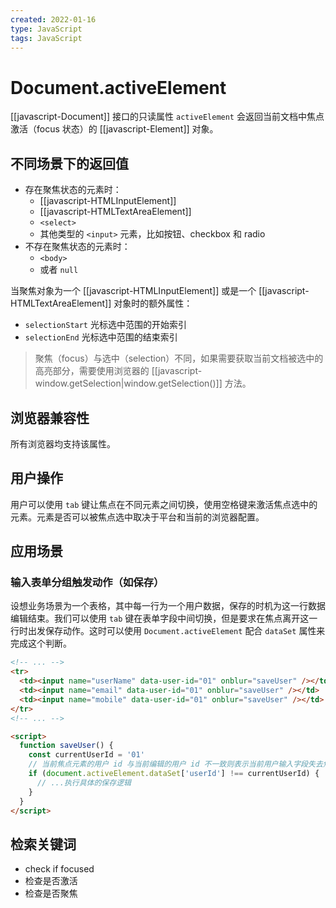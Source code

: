 ```yaml
---
created: 2022-01-16
type: JavaScript
tags: JavaScript
---
```


# Document.activeElement

[[javascript-Document]] 接口的只读属性 `activeElement` 会返回当前文档中焦点激活（focus 状态）的 [[javascript-Element]] 对象。

## 不同场景下的返回值

- 存在聚焦状态的元素时：
  - [[javascript-HTMLInputElement]]
  - [[javascript-HTMLTextAreaElement]]
  - `<select>`
  - 其他类型的 `<input>` 元素，比如按钮、checkbox 和 radio
- 不存在聚焦状态的元素时：
  - `<body>`
  - 或者 `null`

当聚焦对象为一个 [[javascript-HTMLInputElement]] 或是一个 [[javascript-HTMLTextAreaElement]] 对象时的额外属性：

- `selectionStart` 光标选中范围的开始索引
- `selectionEnd` 光标选中范围的结束索引

> 聚焦（focus）与选中（selection）不同，如果需要获取当前文档被选中的高亮部分，需要使用浏览器的 [[javascript-window.getSelection|window.getSelection()]] 方法。

## 浏览器兼容性

所有浏览器均支持该属性。

## 用户操作

用户可以使用 `tab` 键让焦点在不同元素之间切换，使用空格键来激活焦点选中的元素。元素是否可以被焦点选中取决于平台和当前的浏览器配置。

## 应用场景

### 输入表单分组触发动作（如保存）

设想业务场景为一个表格，其中每一行为一个用户数据，保存的时机为这一行数据编辑结束。我们可以使用 `tab` 键在表单字段中间切换，但是要求在焦点离开这一行时出发保存动作。这时可以使用 `Document.activeElement` 配合 `dataSet` 属性来完成这个判断。

```html
<!-- ... -->
<tr>
  <td><input name="userName" data-user-id="01" onblur="saveUser" /></td>
  <td><input name="email" data-user-id="01" onblur="saveUser" /></td>
  <td><input name="mobile" data-user-id="01" onblur="saveUser" /></td>
</tr>
<!-- ... -->

<script>
  function saveUser() {
    const currentUserId = '01'
    // 当前焦点元素的用户 id 与当前编辑的用户 id 不一致则表示当前用户输入字段失去焦点
    if (document.activeElement.dataSet['userId'] !== currentUserId) {
      // ...执行具体的保存逻辑
    }
  }
</script>
```

## 检索关键词

- check if focused
- 检查是否激活
- 检查是否聚焦

